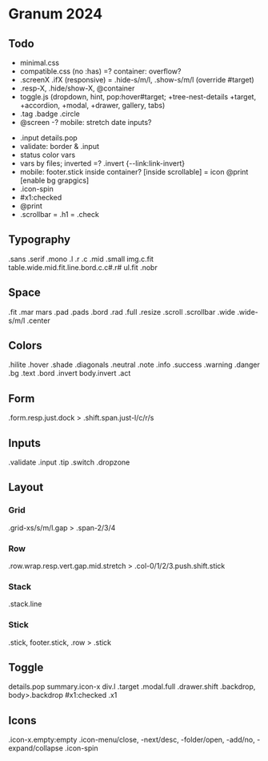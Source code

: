# Granum 2024

## Todo

- minimal.css
- compatible.css (no :has)
=? container: overflow?
- .screenX .ifX (responsive) = .hide-s/m/l, .show-s/m/l (override #target)
- .resp-X, .hide/show-X, @container
- toggle.js (dropdown, hint, pop:hover#target; +tree-nest-details +target, +accordion, +modal, +drawer, gallery, tabs)
- .tag .badge .circle
- @screen
-? mobile: stretch date inputs?
+ .input details.pop
+ validate: border & .input
+ status color vars
+ vars by files; inverted
=? .invert {--link:link-invert}
+ mobile: footer.stick inside container? [inside scrollable]
= icon @print [enable bg grapgics]
+ .icon-spin
+ #x1:checked
+ @print
+ .scrollbar
= .h1
= .check

## Typography

.sans .serif .mono .l .r .c .mid .small
img.c.fit
table.wide.mid.fit.line.bord.c.c#.r#
ul.fit
.nobr

## Space

.fit .mar mars .pad .pads .bord .rad .full .resize .scroll .scrollbar
.wide .wide-s/m/l .center

## Colors

.hilite .hover .shade .diagonals
.neutral .note .info .success .warning .danger
.bg .text .bord .invert
body.invert
.act

## Form

.form.resp.just.dock > .shift.span.just-l/c/r/s

## Inputs

.validate
.input
.tip
.switch
.dropzone

## Layout

### Grid

.grid-xs/s/m/l.gap > .span-2/3/4

### Row

.row.wrap.resp.vert.gap.mid.stretch > .col-0/1/2/3.push.shift.stick

### Stack

.stack.line

### Stick

.stick, footer.stick, .row > .stick

## Toggle

details.pop summary.icon-x div.l
.target
.modal.full
.drawer.shift
.backdrop, body>.backdrop
#x1:checked .x1

## Icons

.icon-x.empty:empty
.icon-menu/close, -next/desc, -folder/open, -add/no, -expand/collapse
.icon-spin
